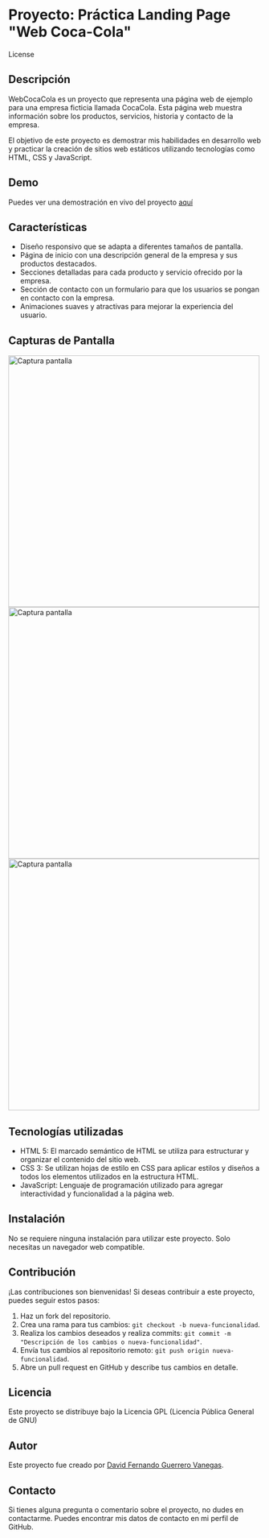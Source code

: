 # Proyecto: Práctica Landing Page "Web Coca-Cola"
License

## Descripción
WebCocaCola es un proyecto que representa una página web de ejemplo para una empresa ficticia llamada CocaCola. Esta página web muestra información sobre los productos, servicios, historia y contacto de la empresa.

El objetivo de este proyecto es demostrar mis habilidades en desarrollo web y practicar la creación de sitios web estáticos utilizando tecnologías como HTML, CSS y JavaScript.

## Demo
Puedes ver una demostración en vivo del proyecto [aquí](https://daferguerrero.github.io/webcocacola)

## Características
-  Diseño responsivo que se adapta a diferentes tamaños de pantalla.
-  Página de inicio con una descripción general de la empresa y sus productos destacados.
-  Secciones detalladas para cada producto y servicio ofrecido por la empresa.
-  Sección de contacto con un formulario para que los usuarios se pongan en contacto con la empresa.
-  Animaciones suaves y atractivas para mejorar la experiencia del usuario.

## Capturas de Pantalla
<img src="https://github.com/daferguerrero/webcocacola/assets/74115222/5621210c-9991-4c41-8a80-98948cbc1e3e" alt="Captura pantalla" width="500"/>
<img src="https://github.com/daferguerrero/webcocacola/assets/74115222/02f54d65-098d-4ca5-86d0-caab2ff23b71" alt="Captura pantalla" width="500"/>
<img src="https://github.com/daferguerrero/webcocacola/assets/74115222/8b12ba24-db59-42d8-8ae9-f4a9a576414e" alt="Captura pantalla" width="500"/>

## Tecnologías utilizadas
-   HTML 5: El marcado semántico de HTML se utiliza para estructurar y organizar el contenido del sitio web.
-   CSS 3: Se utilizan hojas de estilo en CSS para aplicar estilos y diseños a todos los elementos utilizados en la estructura HTML.
-   JavaScript: Lenguaje de programación utilizado para agregar interactividad y funcionalidad a la página web.

## Instalación
No se requiere ninguna instalación para utilizar este proyecto. Solo necesitas un navegador web compatible.

## Contribución
¡Las contribuciones son bienvenidas! Si deseas contribuir a este proyecto, puedes seguir estos pasos:

1.  Haz un fork del repositorio.
2.  Crea una rama para tus cambios: `git checkout -b nueva-funcionalidad`.
3.  Realiza los cambios deseados y realiza commits: `git commit -m "Descripción de los cambios o nueva-funcionalidad"`.
4.  Envía tus cambios al repositorio remoto: `git push origin nueva-funcionalidad`.
5.  Abre un pull request en GitHub y describe tus cambios en detalle.

## Licencia
Este proyecto se distribuye bajo la Licencia GPL (Licencia Pública General de GNU)

## Autor
Este proyecto fue creado por [David Fernando Guerrero Vanegas](https://github.com/daferguerrero).

## Contacto
Si tienes alguna pregunta o comentario sobre el proyecto, no dudes en contactarme. Puedes encontrar mis datos de contacto en mi perfil de GitHub.
